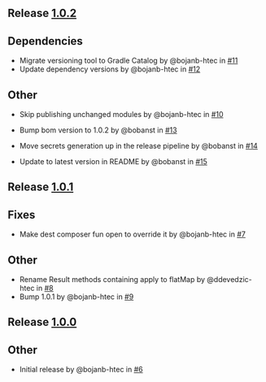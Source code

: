 ## Release [1.0.2](https://github.com/htecgroup/android-core/releases/tag/1.0.2)

## Dependencies

- Migrate versioning tool to Gradle Catalog by @bojanb-htec in [#11](https://github.com/htecgroup/android-core/pull/11)
- Update dependency versions by @bojanb-htec in [#12](https://github.com/htecgroup/android-core/pull/12)

## Other

- Skip publishing unchanged modules by @bojanb-htec in [#10](https://github.com/htecgroup/android-core/pull/10)
- Bump bom version to 1.0.2 by @bobanst in [#13](https://github.com/htecgroup/android-core/pull/13)
- Move secrets generation up in the release pipeline by @bobanst in [#14](https://github.com/htecgroup/android-core/pull/14)



- Update to latest version in README by @bobanst in [#15](https://github.com/htecgroup/android-core/pull/15)

## Release [1.0.1](https://github.com/htecgroup/android-core/releases/tag/1.0.1)

## Fixes

- Make dest composer fun open to override it by @bojanb-htec in [#7](https://github.com/htecgroup/android-core/pull/7)

## Other

- Rename Result methods containing apply to flatMap by @ddevedzic-htec in [#8](https://github.com/htecgroup/android-core/pull/8)
- Bump 1.0.1 by @bojanb-htec in [#9](https://github.com/htecgroup/android-core/pull/9)




## Release [1.0.0](https://github.com/htecgroup/android-core/releases/tag/1.0.0)

## Other

- Initial release by @bojanb-htec in [#6](https://github.com/htecgroup/android-core/pull/6)




